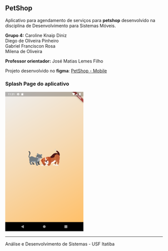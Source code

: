 ## **PetShop**

Aplicativo para agendamento de serviços para **petshop** desenvolvido na disciplina de Desenvolvimento para Sistemas Móveis.

**Grupo 4:** Caroline Knaip Diniz <br>
         Diego de Oliveira Pinheiro <br>
         Gabriel Franciscon Rosa <br>
         Milena de Oliveira 

**Professor orientador:** José Matias Lemes Filho

Projeto desenvolvido no **figma**: [PetShop - Mobile](https://www.figma.com/file/CDfhEDngnpQmsR6SYw2ztT/Mobile-PetShop?node-id=0%3A1)


### **Splash Page do aplicativo**
<img src="./Screenshots/splash.png" alt="Splash" width="250" />

___
Análise e Desenvolvimento de Sistemas - USF Itatiba 
